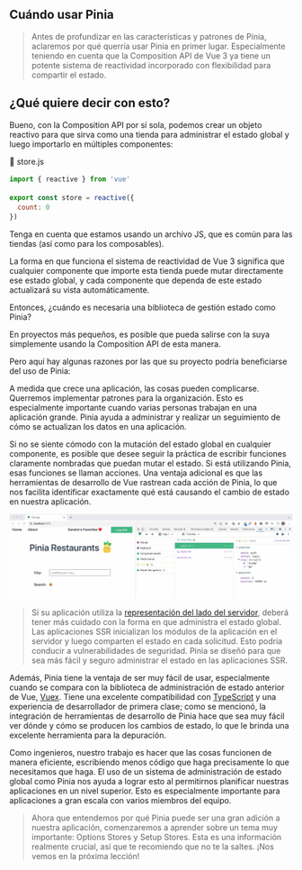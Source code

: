 ## Cuándo usar Pinia

>Antes de profundizar en las características y patrones de Pinia, aclaremos por qué querría usar Pinia en primer lugar. Especialmente teniendo en cuenta que la Composition API de Vue 3 ya tiene un potente sistema de reactividad incorporado con flexibilidad para compartir el estado.

## ¿Qué quiere decir con esto?

Bueno, con la Composition API por sí sola, podemos crear un objeto reactivo para que sirva como una tienda para administrar el estado global y luego importarlo en múltiples componentes:

📄 store.js
```js
import { reactive } from 'vue'

export const store = reactive({
  count: 0
})
```

Tenga en cuenta que estamos usando un archivo JS, que es común para las tiendas (así como para los composables).

La forma en que funciona el sistema de reactividad de Vue 3 significa que cualquier componente que importe esta tienda puede mutar directamente ese estado global, y cada componente que dependa de este estado actualizará su vista automáticamente.

Entonces, ¿cuándo es necesaria una biblioteca de gestión estado como Pinia?

En proyectos más pequeños, es posible que pueda salirse con la suya simplemente usando la Composition API de esta manera.

Pero aquí hay algunas razones por las que su proyecto podría beneficiarse del uso de Pinia:

A medida que crece una aplicación, las cosas pueden complicarse. Querremos implementar patrones para la organización. Esto es especialmente importante cuando varias personas trabajan en una aplicación grande. Pinia ayuda a administrar y realizar un seguimiento de cómo se actualizan los datos en una aplicación.

Si no se siente cómodo con la mutación del estado global en cualquier componente, es posible que desee seguir la práctica de escribir funciones claramente nombradas que puedan mutar el estado. Si está utilizando Pinia, esas funciones se llaman acciones. Una ventaja adicional es que las herramientas de desarrollo de Vue rastrean cada acción de Pinia, lo que nos facilita identificar exactamente qué está causando el cambio de estado en nuestra aplicación.

![cuado-usar-pinia](./img/cuado-usar-pinia.jpg)

>Si su aplicación utiliza la [representación del lado del servidor](https://vuejs.org/guide/scaling-up/ssr.html), deberá tener más cuidado con la forma en que administra el estado global. Las aplicaciones SSR inicializan los módulos de la aplicación en el servidor y luego comparten el estado en cada solicitud. Esto podría conducir a vulnerabilidades de seguridad. Pinia se diseñó para que sea más fácil y seguro administrar el estado en las aplicaciones SSR.

Además, Pinia tiene la ventaja de ser muy fácil de usar, especialmente cuando se compara con la biblioteca de administración de estado anterior de Vue, [Vuex](https://vuex.vuejs.org/). Tiene una excelente compatibilidad con [TypeScript](https://www.typescriptlang.org/) y una experiencia de desarrollador de primera clase; como se mencionó, la integración de herramientas de desarrollo de Pinia hace que sea muy fácil ver dónde y cómo se producen los cambios de estado, lo que le brinda una excelente herramienta para la depuración.

Como ingenieros, nuestro trabajo es hacer que las cosas funcionen de manera eficiente, escribiendo menos código que haga precisamente lo que necesitamos que haga. El uso de un sistema de administración de estado global como Pinia nos ayuda a lograr esto al permitirnos planificar nuestras aplicaciones en un nivel superior. Esto es especialmente importante para aplicaciones a gran escala con varios miembros del equipo.

>Ahora que entendemos por qué Pinia puede ser una gran adición a nuestra aplicación, comenzaremos a aprender sobre un tema muy importante: Options Stores y Setup Stores. Esta es una información realmente crucial, así que te recomiendo que no te la saltes. ¡Nos vemos en la próxima lección! 
